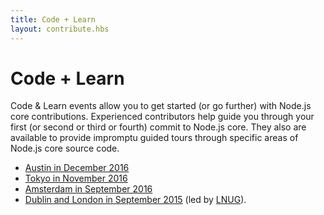 ```yaml
---
title: Code + Learn
layout: contribute.hbs
---
```


# Code + Learn

Code & Learn events allow you to get started (or go further) with Node.js core contributions. Experienced contributors help guide you through your first (or second or third or fourth) commit to Node.js core. They also are available to provide impromptu guided tours through specific areas of Node.js core source code.

- [Austin in December 2016](http://events.linuxfoundation.org/events/node-interactive/attend/agenda)
- [Tokyo in November 2016](http://nodefest.jp/2016/schedule.html)
- [Amsterdam in September 2016](http://events.linuxfoundation.org/events/node-interactive-europe/attend/agenda)
- [Dublin and London in September 2015](https://ti.to/code-and-learn) (led by [LNUG](http://lnug.org/)).
